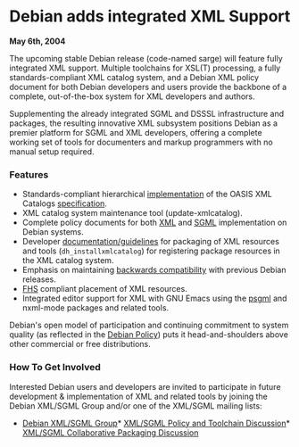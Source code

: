 
Debian adds integrated XML Support
==================================


**May 6th, 2004**


The upcoming stable Debian release (code-named sarge) will feature fully
integrated XML support. Multiple toolchains for XSL(T) processing, a
fully standards-compliant XML catalog system, and a Debian XML policy
document for both Debian developers and users provide the backbone of a
complete, out-of-the-box system for XML developers and authors.


Supplementing the already integrated SGML and DSSSL infrastructure and
packages, the resulting innovative XML subsystem positions Debian as a
premier platform for SGML and XML developers, offering a complete
working set of tools for documenters and markup programmers with no manual
setup required.


### Features


* Standards-compliant hierarchical [implementation](https://debian-xml-sgml.alioth.debian.org/xml-policy/xml-catalogs.html) of
 the OASIS XML Catalogs [specification](http://www.oasis-open.org/committees/download.php/4952/wd-entity-xml-catalogs-1.0_2e.html).
* XML catalog system maintenance tool (update-xmlcatalog).
* Complete policy documents for both [XML](https://debian-xml-sgml.alioth.debian.org/xml-policy/) and
 [SGML](https://debian-xml-sgml.alioth.debian.org/sgml-policy/) implementation on Debian systems.
* Developer [documentation/guidelines](https://debian-xml-sgml.alioth.debian.org/xml-policy/xml-registering-resources.html) for
 packaging of XML resources and tools
 (`dh_installxmlcatalog`) for registering package
 resources in the XML catalog system.
* Emphasis on maintaining [backwards
 compatibility](https://debian-xml-sgml.alioth.debian.org/xml-policy/xml-migration-symlink.html) with previous Debian releases.
* [FHS](http://www.pathname.com/fhs/) compliant placement of XML resources.
* Integrated editor support for XML with GNU Emacs using the [psgml](https://packages.debian.org/psgml)
 and nxml-mode packages and related tools.


Debian's open model of participation and continuing commitment to
system quality (as reflected in the [Debian Policy](https://www.debian.org/doc/debian-policy/))
puts it head-and-shoulders above other commercial or free
distributions.


### How To Get Involved


Interested Debian users and developers are invited to participate in
future development & implementation of XML and related tools by joining
the Debian XML/SGML Group and/or one of the XML/SGML mailing lists:


* [Debian XML/SGML Group](https://debian-xml-sgml.alioth.debian.org/)* [XML/SGML Policy and Toolchain Discussion](https://lists.debian.org/debian-sgml/)* [XML/SGML Collaborative Packaging Discussion](https://lists.alioth.debian.org/mailman/listinfo/debian-xml-sgml-devel)



